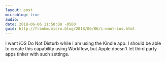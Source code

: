 ```yaml
---
layout: post
microblog: true
audio: 
date: 2018-06-06 11:50:08 -0500
guid: http://frankm.micro.blog/2018/06/06/i-want-ios.html
---
```

I want iOS Do Not Disturb while I am using the Kindle app. I should be able to create this capability using Workflow, but Apple doesn't let third party apps tinker with such settings. 
